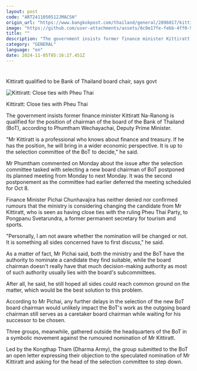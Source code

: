 ```yaml
---
layout: post
code: "ART2411050512JMACSH"
origin_url: "https://www.bangkokpost.com/thailand/general/2896017/kittiratt-qualified-to-be-bank-of-thailand-board-chair-says-govt"
image: "https://github.com/user-attachments/assets/8c0e17fe-febb-4ff0-9c11-9d705fbd4492"
title: ""
description: "The government insists former finance minister Kittiratt Na-Ranong is qualified for the position of chairman of the board of the Bank of Thailand (BoT), according to Phumtham Wechayachai, Deputy Prime Minister."
category: "GENERAL"
language: "en"
date: 2024-11-05T05:16:27.451Z
---
```


# 

Kittiratt qualified to be Bank of Thailand board chair, says govt

![Kittiratt: Close ties with Pheu Thai](https://github.com/user-attachments/assets/5d9337ae-1304-4dd7-b944-8e6b79a6d1e6)

Kittiratt: Close ties with Pheu Thai

The government insists former finance minister Kittiratt Na-Ranong is qualified for the position of chairman of the board of the Bank of Thailand (BoT), according to Phumtham Wechayachai, Deputy Prime Minister.

"Mr Kittiratt is a professional who knows about finance and treasury. If he has the position, he will bring in a wider economic perspective. It is up to the selection committee of the BoT to decide," he said.

Mr Phumtham commented on Monday about the issue after the selection committee tasked with selecting a new board chairman of BoT postponed its planned meeting from Monday to next Monday. It was the second postponement as the committee had earlier deferred the meeting scheduled for Oct 8.

Finance Minister Pichai Chunhavajira has neither denied nor confirmed rumours that the ministry is considering changing the candidate from Mr Kittiratt, who is seen as having close ties with the ruling Pheu Thai Party, to Pongpanu Svetarundra, a former permanent secretary for tourism and sports.

"Personally, I am not aware whether the nomination will be changed or not. It is something all sides concerned have to first discuss," he said.

As a matter of fact, Mr Pichai said, both the ministry and the BoT have the authority to nominate a candidate they find suitable, while the board chairman doesn't really have that much decision-making authority as most of such authority usually lies with the board's subcommittees.

After all, he said, he still hoped all sides could reach common ground on the matter, which would be the best solution to this problem.

According to Mr Pichai, any further delays in the selection of the new BoT board chairman would unlikely impact the BoT's work as the outgoing board chairman still serves as a caretaker board chairman while waiting for his successor to be chosen.

Three groups, meanwhile, gathered outside the headquarters of the BoT in a symbolic movement against the rumoured nomination of Mr Kittiratt.

Led by the Kongthap Tham (Dharma Army), the group submitted to the BoT an open letter expressing their objection to the speculated nomination of Mr Kittiratt and asking for the head of the selection committee to step down.
